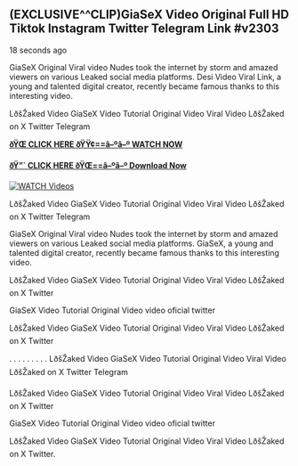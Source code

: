 ## (EXCLUSIVE^^CLIP)GiaSeX Video Original Full HD Tiktok Instagram Twitter Telegram Link #v2303

18 seconds ago

GiaSeX Original Viral video Nudes took the internet by storm and amazed viewers on various Leaked social media platforms. Desi Video Viral Link, a young and talented digital creator, recently became famous thanks to this interesting video.

LðšŽaked Video GiaSeX Video Tutorial Original Video Viral Video LðšŽaked on X Twitter Telegram

**[ðŸŒ CLICK HERE ðŸŸ¢==â–ºâ–º WATCH NOW](https://clips-mediaa.blogspot.com/2025/02/video-viral-download.html)**

**[ðŸ”´ CLICK HERE ðŸŒ==â–ºâ–º Download Now](https://clips-mediaa.blogspot.com/2025/02/video-viral-download.html)**

[![WATCH Videos](https://i.imgur.com/dJHk4Zq.gif)](https://clips-mediaa.blogspot.com/2025/02/video-viral-download.html)

LðšŽaked Video GiaSeX Video Tutorial Original Video Viral Video LðšŽaked on X Twitter Telegram

GiaSeX Original Viral video Nudes took the internet by storm and amazed viewers on various Leaked social media platforms. GiaSeX, a young and talented digital creator, recently became famous thanks to this interesting video.

LðšŽaked Video GiaSeX Video Tutorial Original Video Viral Video LðšŽaked on X Twitter

GiaSeX Video Tutorial Original Video video oficial twitter

LðšŽaked Video GiaSeX Video Tutorial Original Video Viral Video LðšŽaked on X Twitter

. . . . . . . . . LðšŽaked Video GiaSeX Video Tutorial Original Video Viral Video LðšŽaked on X Twitter Telegram

LðšŽaked Video GiaSeX Video Tutorial Original Video Viral Video LðšŽaked on X Twitter

GiaSeX Video Tutorial Original Video video oficial twitter

LðšŽaked Video GiaSeX Video Tutorial Original Video Viral Video LðšŽaked on X Twitter.